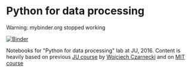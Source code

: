 # Python for data processing 

Warning: mybinder.org stopped working

[![Binder](http://mybinder.org/badge.svg)](http://mybinder.org/repo/kudkudak/python-for-data-processing)

Notebooks for "Python for data processing" lab at JU, 2016. Content is heavily based on previous [JU course](https://github.com/gmum/python-lecture) by [Wojciech Czarnecki](wojciechczarnecki.com) and on 
[MIT course](http://ocw.mit.edu/courses/electrical-engineering-and-computer-science/6-189-a-gentle-introduction-to-programming-using-python-january-iap-2011/)
